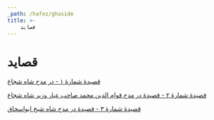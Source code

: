 ```yaml
---
_path: /hafez/ghaside
title: >-
    قصاید
---
```

# قصاید

[قصیدهٔ شمارهٔ ۱ - در مدح شاه شجاع](/hafez/ghaside/1)

[قصیدهٔ شمارهٔ ۲ - قصیدهٔ در مدح قوام الدین محمد صاحب عیار وزیر شاه شجاع](/hafez/ghaside/2)

[قصیدهٔ شمارهٔ ۳ - قصیدهٔ در مدح شاه شیخ ابواسحاق](/hafez/ghaside/3)
